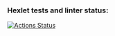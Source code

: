 ### Hexlet tests and linter status:
[![Actions Status](https://github.com/rthreyn6/qa-engineer-project-85/actions/workflows/hexlet-check.yml/badge.svg)](https://github.com/rthreyn6/qa-engineer-project-85/actions)